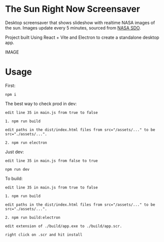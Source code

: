 # The Sun Right Now Screensaver

Desktop screensaver that shows slideshow with realtime NASA images of the sun. Images update every 5 minutes, sourced from [NASA SDO](https://sdo.gsfc.nasa.gov/).

Project built Using React + Vite and Electron to create a standalone desktop app.

IMAGE

# Usage

First:
```
npm i
```

The best way to check prod in dev:
```
edit line 35 in main.js from true to false

1. npm run build

edit paths in the dist/index.html files from src="/assets/..." to be src="./assets/...".

2. npm run electron
```

Just dev:
```
edit line 35 in main.js from false to true

npm run dev
```

To build: 
```
edit line 35 in main.js from true to false

1. npm run build

edit paths in the dist/index.html files from src="/assets/..." to be src="./assets/...".

2. npm run build:electron

edit extension of ./build/app.exe to ./build/app.scr. 

right click on .scr and hit install
```

